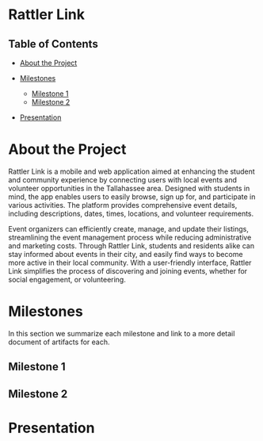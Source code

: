 # Rattler Link
## Table of Contents
- [About the Project](#about-the-project)
- [Milestones](#milestones)
    - [Milestone 1](#milestone-1)
    - [Milestone 2](#milestone-2)
    
- [Presentation](#presentation)


# About the Project
Rattler Link is a mobile and web application aimed at enhancing the student and community experience by connecting users with local events and volunteer opportunities in the Tallahassee area. Designed with students in mind, the app enables users to easily browse, sign up for, and participate in various activities. The platform provides comprehensive event details, including descriptions, dates, times, locations, and volunteer requirements.

Event organizers can efficiently create, manage, and update their listings, streamlining the event management process while reducing administrative and marketing costs. Through Rattler Link, students and residents alike can stay informed about events in their city, and easily find ways to become more active in their local community. With a user-friendly interface, Rattler Link simplifies the process of discovering and joining events, whether for social engagement, or volunteering.

# Milestones
In this section we summarize each milestone and link to a more detail document of artifacts for each.

## Milestone 1

## Milestone 2

# Presentation
